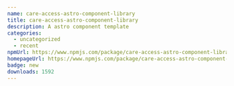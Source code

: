 ```yaml
---
name: care-access-astro-component-library
title: care-access-astro-component-library
description: A astro component template
categories:
  - uncategorized
  - recent
npmUrl: https://www.npmjs.com/package/care-access-astro-component-library
homepageUrl: https://www.npmjs.com/package/care-access-astro-component-library
badge: new
downloads: 1592
---
```


